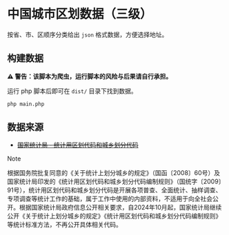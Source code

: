 # 中国城市区划数据（三级）

按省、市、区顺序分类给出 `json` 格式数据，方便选择地址。

## 构建数据

**⚠ 警告：该脚本为爬虫，运行脚本的风险与后果请自行承担。**

运行 php 脚本后即可在 `dist/` 目录下找到数据。

```sh
php main.php
```

## 数据来源

- ~~[国家统计局 - 统计用区划代码和城乡划分代码](http://www.stats.gov.cn/sj/tjbz/qhdm/)~~

> [!NOTE]
> 根据国务院批复同意的《关于统计上划分城乡的规定》（国函〔2008〕60号）及国家统计局印发的《统计用区划代码和城乡划分代码编制规则》（国统字〔2009〕91号），统计用区划代码和城乡划分代码是开展各项普查、全面统计、抽样调查、专项调查等统计工作的基础，属于工作中使用的内部资料，不适用于向全社会公开。根据国家统计局政府信息公开相关要求，自2024年10月起，国家统计局继续公开《关于统计上划分城乡的规定》《统计用区划代码和城乡划分代码编制规则》等统计标准方法，不再公开具体相关代码。
